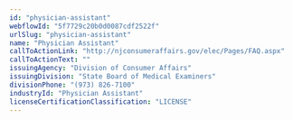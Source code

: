 ```yaml
---
id: "physician-assistant"
webflowId: "5f7729c20b0d0087cdf2522f"
urlSlug: "physician-assistant"
name: "Physician Assistant"
callToActionLink: "http://njconsumeraffairs.gov/elec/Pages/FAQ.aspx"
callToActionText: ""
issuingAgency: "Division of Consumer Affairs"
issuingDivision: "State Board of Medical Examiners"
divisionPhone: "(973) 826-7100"
industryId: "Physician Assistant"
licenseCertificationClassification: "LICENSE"
---
```

